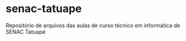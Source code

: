 # senac-tatuape
Repositório de arquivos das aulas de curso técnico em informática de SENAC Tatuapé 
